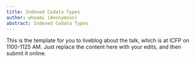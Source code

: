 ```yaml
---
title: Indexed Codata Types
author: whoami (Anonymous)
abstract: Indexed Codata Types
---
```


This is the template for you to liveblog about the talk,
which is at ICFP on 1100-1125 AM.  Just replace the content here
with your edits, and then submit it online.
